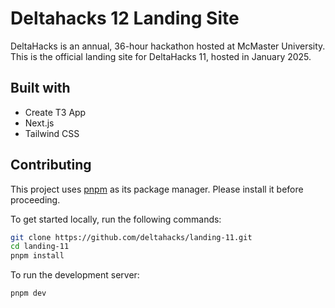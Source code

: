 # Deltahacks 12 Landing Site

DeltaHacks is an annual, 36-hour hackathon hosted at McMaster University. This is the official landing site for DeltaHacks 11, hosted in January 2025.

## Built with

- Create T3 App
- Next.js
- Tailwind CSS

## Contributing

This project uses [pnpm](https://pnpm.io/) as its package manager. Please install it before proceeding.

To get started locally, run the following commands:

```bash
git clone https://github.com/deltahacks/landing-11.git
cd landing-11
pnpm install
```

To run the development server:

```
pnpm dev
```
